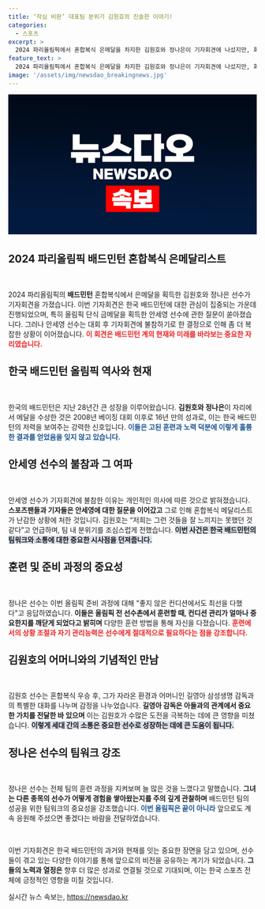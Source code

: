 ```yaml
---
title: ‘작심 비판’ 대표팀 분위기 김원호의 진솔한 이야기!
categories:
  - 스포츠
excerpt: >
  2024 파리올림픽에서 혼합복식 은메달을 차지한 김원호와 정나은이 기자회견에 나섰지만, 화두는 예외적으로 불참한 안세영. 그들의 대회 준비 과정과 팀 분위기에 대한 솔직한 이야기, 그리고 숨겨진 감정들에 대한 갈등이 드러났다. 클릭해서 자세한 이야기를 알아보세요!
feature_text: >
  2024 파리올림픽에서 혼합복식 은메달을 차지한 김원호와 정나은이 기자회견에 나섰지만, 화두는 예외적으로 불참한 안세영. 그들의 대회 준비 과정과 팀 분위기에 대한 솔직한 이야기, 그리고 숨겨진 감정들에 대한 갈등이 드러났다. 클릭해서 자세한 이야기를 알아보세요!
image: '/assets/img/newsdao_breakingnews.jpg'
---
```


<p><img src="/assets/img/newsdao_breakingnews.jpg" alt="firstkoreanews 속보" /></p>

<h2 data-ke-size="size26">2024 파리올림픽 배드민턴 혼합복식 은메달리스트</h2>

<p data-ke-size="size16">&nbsp;</p>

<p>2024 파리올림픽의 <b>배드민턴</b> 혼합복식에서 은메달을 획득한 김원호와 정나은 선수가 기자회견을 가졌습니다. 이번 기자회견은 한국 배드민턴에 대한 관심이 집중되는 가운데 진행되었으며, 특히 올림픽 단식 금메달을 획득한 안세영 선수에 관한 질문이 쏟아졌습니다. 그러나 안세영 선수는 대회 후 기자회견에 불참하기로 한 결정으로 인해 좀 더 복잡한 상황이 이어졌습니다. <b><span style="color: #ee2323;">이 회견은 배드민턴 계의 현재와 미래를 바라보는 중요한 자리였습니다.</span></b></p>

<h2 data-ke-size="size26">한국 배드민턴 올림픽 역사와 현재</h2>

<p data-ke-size="size16">&nbsp;</p>

<p>한국의 배드민턴은 지난 28년간 큰 성장을 이루어왔습니다. <b>김원호와 정나은</b>이 자리에서 메달을 수상한 것은 2008년 베이징 대회 이후로 16년 만의 성과로, 이는 한국 배드민턴의 저력을 보여주는 강력한 신호입니다. <b><span style="color: #1a5490;">이들은 고된 훈련과 노력 덕분에 이렇게 훌륭한 결과를 얻었음을 잊지 않고 있습니다.</span></b> </p>

<h2 data-ke-size="size26">안세영 선수의 불참과 그 여파</h2>

<p data-ke-size="size16">&nbsp;</p>

<p>안세영 선수가 기자회견에 불참한 이유는 개인적인 의사에 따른 것으로 밝혀졌습니다. <b>스포츠팬들과 기자들은 안세영에 대한 질문을 이어갔고</b> 그로 인해 혼합복식 메달리스트가 난감한 상황에 처한 것입니다. 김원호는 “저희는 그런 것들을 잘 느끼지는 못했던 것 같다”고 언급하며, 팀 내 분위기를 조심스럽게 전했습니다. <b><span style="background-color: #21538527;">이번 사건은 한국 배드민턴의 팀워크와 소통에 대한 중요한 시사점을 던져줍니다.</span></b></p>

<h2 data-ke-size="size26">훈련 및 준비 과정의 중요성</h2>

<p data-ke-size="size16">&nbsp;</p>

<p>정나은 선수는 이번 올림픽 준비 과정에 대해 "좋지 않은 컨디션에서도 최선을 다했다"고 응답하였습니다. <b>이들은 올림픽 전 선수촌에서 훈련할 때, 컨디션 관리가 얼마나 중요한지를 깨닫게 되었다고 밝히며</b> 다양한 훈련 방법을 통해 자신을 다졌습니다. <b><span style="color: #ee2323;">훈련에서의 상황 조절과 자기 관리능력은 선수에게 절대적으로 필요하다는 점을 강조합니다.</span></b></p>

<h2 data-ke-size="size26">김원호의 어머니와의 기념적인 만남</h2>

<p data-ke-size="size16">&nbsp;</p>

<p>김원호 선수는 혼합복식 우승 후, 그가 자라온 환경과 어머니인 길영아 삼성생명 감독과의 특별한 대화를 나누며 감정을 나누었습니다. <b>길영아 감독은 아들과의 관계에서 중요한 가치를 전달한 바 있으며</b> 이는 김원호가 수많은 도전을 극복하는 데에 큰 영향을 미쳤습니다. <b><span style="background-color: #21538527;">이렇게 세대 간의 소통은 중요한 선수로 성장하는 데에 큰 도움이 됩니다.</span></b></p>

<h2 data-ke-size="size26">정나은 선수의 팀워크 강조</h2>

<p data-ke-size="size16">&nbsp;</p>

<p>정나은 선수는 전체 팀의 훈련 과정을 지켜보며 늘 많은 것을 느꼈다고 말했습니다. <b>그녀는 다른 종목의 선수가 어떻게 경험을 쌓아왔는지를 주의 깊게 관찰하며</b> 배드민턴 팀의 성공을 위한 팀워크의 중요성을 강조했습니다. <b><span style="color: #1a5490;">이번 올림픽은 끝이 아니라</span></b> 앞으로도 계속 응원해 주셨으면 좋겠다는 바람을 전달하였습니다. </p>

<p data-ke-size="size16">&nbsp;</p>

<p>이번 기자회견은 한국 배드민턴의 과거와 현재를 잇는 중요한 장면을 담고 있으며, 선수들이 겪고 있는 다양한 이야기를 통해 앞으로의 비전을 공유하는 계기가 되었습니다. <b>그들의 노력과 열정은</b> 향후 더 많은 성과로 연결될 것으로 기대되며, 이는 한국 스포츠 전체에 긍정적인 영향을 미칠 것입니다.</p>
실시간 뉴스 속보는, <a href="https://newsdao.kr" rel="dofollow">https://newsdao.kr</a>


